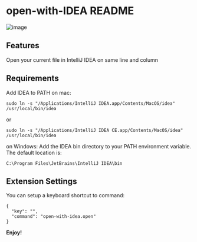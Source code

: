 # open-with-IDEA README

![image](https://github.com/PostCyberPunk/OpenWithRider/assets/134976996/77a6a693-97b5-4f8c-9ce7-1eaac569d1fd)

## Features

Open your current file in IntelliJ IDEA on same line and column

## Requirements

Add IDEA to PATH
on mac:

```
sudo ln -s "/Applications/IntelliJ IDEA.app/Contents/MacOS/idea" /usr/local/bin/idea
```

or

```
sudo ln -s "/Applications/IntelliJ IDEA CE.app/Contents/MacOS/idea" /usr/local/bin/idea
```

on Windows:
Add the IDEA bin directory to your PATH environment variable. The default location is:

```
C:\Program Files\JetBrains\IntelliJ IDEA\bin
```

## Extension Settings

You can setup a keyboard shortcut to command:

```
{
  "key": "",
  "command": "open-with-idea.open"
}
```

**Enjoy!**
